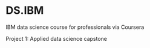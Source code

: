 # DS.IBM
IBM data science course for professionals via Coursera

Project 1: Applied data science capstone
